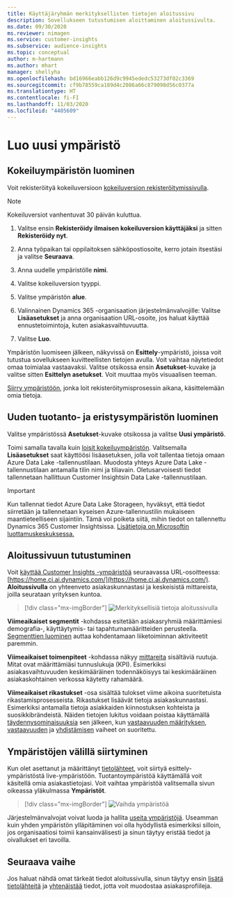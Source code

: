```yaml
---
title: Käyttäjäryhmän merkityksellisten tietojen aloitussivu
description: Sovellukseen tutustumisen aloittaminen aloitussivulta.
ms.date: 09/30/2020
ms.reviewer: nimagen
ms.service: customer-insights
ms.subservice: audience-insights
ms.topic: conceptual
author: m-hartmann
ms.author: mhart
manager: shellyha
ms.openlocfilehash: bd16966eabb126d9c9945ededc53273df02c3369
ms.sourcegitcommit: cf9b78559ca189d4c2086a66c879098d56c0377a
ms.translationtype: HT
ms.contentlocale: fi-FI
ms.lasthandoff: 11/03/2020
ms.locfileid: "4405609"
---
```

# <a name="create-a-new-environment"></a>Luo uusi ympäristö

## <a name="create-a-trial-environment"></a>Kokeiluympäristön luominen

Voit rekisteröityä kokeiluversioon [kokeiluversion rekisteröitymissivulla](https://dynamics.microsoft.com/get-started/free-trial/?appname=customerinsights). 

> [!NOTE]
> Kokeiluversiot vanhentuvat 30 päivän kuluttua.

1. Valitse ensin **Rekisteröidy ilmaisen kokeiluversion käyttäjäksi** ja sitten **Rekisteröidy nyt**.

1. Anna työpaikan tai oppilaitoksen sähköpostiosoite, kerro jotain itsestäsi ja valitse **Seuraava**.

1. Anna uudelle ympäristölle **nimi**. 

1. Valitse kokeiluversion tyyppi.

1. Valitse ympäristön **alue**.

1. Valinnainen Dynamics 365 -organisaation järjestelmänvalvojille: Valitse **Lisäasetukset** ja anna organisaation URL-osoite, jos haluat käyttää ennustetoimintoja, kuten asiakasvaihtuvuutta.

1. Valitse **Luo**. 

Ympäristön luomiseen jälkeen, näkyvissä on **Esittely**-ympäristö, joissa voit tutustua sovellukseen kuvitteellisten tietojen avulla. Voit vaihtaa näytetiedot omaa toimialaa vastaavaksi. Valitse otsikossa ensin **Asetukset**-kuvake ja valitse sitten **Esittelyn asetukset**. Voit muuttaa myös visuaalisen teeman. 

[Siirry ympäristöön](#change-between-environments), jonka loit rekisteröitymisprosessin aikana, käsittelemään omia tietoja.

## <a name="create-a-new-production-or-sandbox-environment"></a>Uuden tuotanto- ja eristysympäristön luominen

Valitse ympäristössä **Asetukset**-kuvake otsikossa ja valitse **Uusi ympäristö**.

Toimi samalla tavalla kuin [loisit kokeiluympäristön](#create-a-trial-environment). Valitsemalla **Lisäasetukset** saat käyttöösi lisäasetuksen, jolla voit tallentaa tietoja omaan Azure Data Lake -tallennustilaan. Muodosta yhteys Azure Data Lake -tallennustilaan antamalla tilin nimi ja tiliavain. Oletusarvoisesti tiedot tallennetaan hallittuun Customer Insightsin Data Lake -tallennustilaan.

> [!IMPORTANT]
> Kun tallennat tiedot Azure Data Lake Storageen, hyväksyt, että tiedot siirretään ja tallennetaan kyseisen Azure-tallennustilin mukaiseen maantieteelliseen sijaintiin. Tämä voi poiketa siitä, mihin tiedot on tallennettu Dynamics 365 Customer Insightsissa. [Lisätietoja on Microsoftin luottamuskeskuksessa.](https://www.microsoft.com/trust-center)

## <a name="explore-the-home-page"></a>Aloitussivuun tutustuminen

Voit [käyttää Customer Insights -ympäristöä](https://home.ci.ai.dynamics.com/) seuraavassa URL-osoitteessa: [https://home.ci.ai.dynamics.com/](https://home.ci.ai.dynamics.com/).
**Aloitussivulla** on yhteenveto asiakaskunnastasi ja keskeisistä mittareista, joilla seurataan yrityksen kuntoa.

> [!div class="mx-imgBorder"] 
> ![Merkityksellisiä tietoja aloitussivulla](media/home-page-insights.png "Merkityksellisiä tietoja aloitussivulla")

**Viimeaikaiset segmentit** -kohdassa esitetään asiakasryhmiä määrittämiesi demografia-, käyttäytymis- tai tapahtumamääritteiden perusteella. [Segmenttien luominen](segments.md) auttaa kohdentamaan liiketoiminnan aktiviteetit paremmin.

**Viimeaikaiset toimenpiteet** -kohdassa näkyy [mittareita](measures.md) sisältäviä ruutuja. Mitat ovat määrittämiäsi tunnuslukuja (KPI). Esimerkiksi asiakasvaihtuvuuden keskimääräinen todennäköisyys tai keskimääräinen asiakaskohtainen verkossa käytetty rahamäärä.

**Viimeaikaiset rikastukset** -osa sisältää tulokset viime aikoina suoritetuista rikastamisprosesseista. Rikastukset lisäävät tietoja asiakaskunnastasi. Esimerkiksi antamalla tietoja asiakkaiden kiinnostuksen kohteista ja suosikkibrändeistä. Näiden tietojen lukitus voidaan poistaa käyttämällä [täydennysominaisuuksia](enrichment-microsoft-graph.md) sen jälkeen, kun [vastaavuuden määrityksen](map-entities.md), [vastaavuuden](match-entities.md) ja [yhdistämisen](merge-entities.md) vaiheet on suoritettu.

## <a name="change-between-environments"></a>Ympäristöjen välillä siirtyminen

Kun olet asettanut ja määrittänyt [tietolähteet](data-sources.md), voit siirtyä esittely-ympäristöstä live-ympäristöön. Tuotantoympäristöä käyttämällä voit käsitellä omia asiakastietojasi. Voit vaihtaa ympäristöä valitsemalla sivun oikeassa yläkulmassa **Ympäristöt**.

> [!div class="mx-imgBorder"] 
> ![Vaihda ympäristöä](media/home-page-environment-switcher.png "Vaihda ympäristöä")

Järjestelmänvalvojat voivat luoda ja hallita [useita ympäristöjä](manage-environments.md). Useamman kuin yhden ympäristön ylläpitäminen voi olla hyödyllistä esimerkiksi silloin, jos organisaatiosi toimii kansainvälisesti ja sinun täytyy eristää tiedot ja oivallukset eri tavoilla.

## <a name="next-step"></a>Seuraava vaihe

Jos haluat nähdä omat tärkeät tiedot aloitussivulla, sinun täytyy ensin [lisätä tietolähteitä](data-sources.md) ja [yhtenäistää](data-unification.md) tiedot, jotta voit muodostaa asiakasprofiileja.
